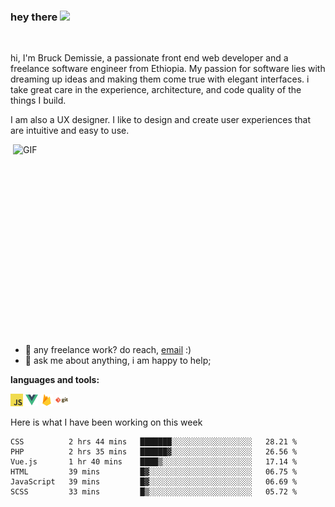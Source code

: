 ### hey there <img src="https://media.giphy.com/media/hvRJCLFzcasrR4ia7z/giphy.gif" width="25px">       

<br />

hi, I'm Bruck Demissie, a passionate  front end  web developer and a freelance software engineer from Ethiopia. My passion for software lies with dreaming up ideas and making them come true with elegant interfaces. i take great care in the experience, architecture, and code quality of the things I build.

I am also a UX designer. I like to design and create user experiences that are intuitive and easy to use.


  <img align="right" alt="GIF" src="https://github.com/abhisheknaiidu/abhisheknaiidu/blob/master/code.gif?raw=true" width="500" height="320" />
  
- 💼 any freelance work? do reach, [email](mailto:brucktafesse25@gmail.com) :)
- 💬 ask me about anything, i am happy to help;

**languages and tools:**  

<code><img height="20" src="https://raw.githubusercontent.com/github/explore/80688e429a7d4ef2fca1e82350fe8e3517d3494d/topics/javascript/javascript.png"></code>
<code><img height="20" src="https://raw.githubusercontent.com/github/explore/80688e429a7d4ef2fca1e82350fe8e3517d3494d/topics/vue/vue.png"></code>
<code><img height="20" src="https://raw.githubusercontent.com/github/explore/80688e429a7d4ef2fca1e82350fe8e3517d3494d/topics/firebase/firebase.png"></code>
<code><img height="20" src="https://raw.githubusercontent.com/github/explore/80688e429a7d4ef2fca1e82350fe8e3517d3494d/topics/git/git.png"></code>


Here is what I have been working on this week
<!--START_SECTION:waka-->

```text
CSS          2 hrs 44 mins   ███████░░░░░░░░░░░░░░░░░░   28.21 %
PHP          2 hrs 35 mins   ██████▓░░░░░░░░░░░░░░░░░░   26.56 %
Vue.js       1 hr 40 mins    ████▒░░░░░░░░░░░░░░░░░░░░   17.14 %
HTML         39 mins         █▓░░░░░░░░░░░░░░░░░░░░░░░   06.75 %
JavaScript   39 mins         █▓░░░░░░░░░░░░░░░░░░░░░░░   06.69 %
SCSS         33 mins         █▒░░░░░░░░░░░░░░░░░░░░░░░   05.72 %
```

<!--END_SECTION:waka-->
